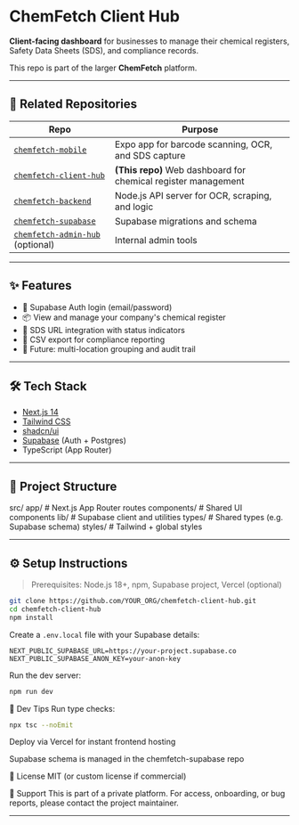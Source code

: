 # ChemFetch Client Hub

**Client-facing dashboard** for businesses to manage their chemical registers, Safety Data Sheets (SDS), and compliance records.

This repo is part of the larger **ChemFetch** platform.

---

## 🔗 Related Repositories

| Repo                     | Purpose                                                   |
|--------------------------|-----------------------------------------------------------|
| [`chemfetch-mobile`](https://github.com/YOUR_ORG/chemfetch-mobile)     | Expo app for barcode scanning, OCR, and SDS capture         |
| [`chemfetch-client-hub`](.)                               | **(This repo)** Web dashboard for chemical register management |
| [`chemfetch-backend`](https://github.com/YOUR_ORG/chemfetch-backend)   | Node.js API server for OCR, scraping, and logic             |
| [`chemfetch-supabase`](https://github.com/YOUR_ORG/chemfetch-supabase) | Supabase migrations and schema                             |
| [`chemfetch-admin-hub`](https://github.com/YOUR_ORG/chemfetch-admin-hub) (optional) | Internal admin tools                                        |

---

## ✨ Features

- 🔐 Supabase Auth login (email/password)
- 📦 View and manage your company's chemical register
- 🔗 SDS URL integration with status indicators
- 📁 CSV export for compliance reporting
- 📍 Future: multi-location grouping and audit trail

---

## 🛠️ Tech Stack

- [Next.js 14](https://nextjs.org/)
- [Tailwind CSS](https://tailwindcss.com/)
- [shadcn/ui](https://ui.shadcn.com/)
- [Supabase](https://supabase.com/) (Auth + Postgres)
- TypeScript (App Router)

---

## 🧱 Project Structure

src/
app/ # Next.js App Router routes
components/ # Shared UI components
lib/ # Supabase client and utilities
types/ # Shared types (e.g. Supabase schema)
styles/ # Tailwind + global styles


---

## ⚙️ Setup Instructions

> Prerequisites: Node.js 18+, npm, Supabase project, Vercel (optional)

```bash
git clone https://github.com/YOUR_ORG/chemfetch-client-hub.git
cd chemfetch-client-hub
npm install
```

Create a `.env.local` file with your Supabase details:

```env
NEXT_PUBLIC_SUPABASE_URL=https://your-project.supabase.co
NEXT_PUBLIC_SUPABASE_ANON_KEY=your-anon-key
```

Run the dev server:

```bash
npm run dev
```

🧪 Dev Tips
Run type checks:

```bash
npx tsc --noEmit
```

Deploy via Vercel for instant frontend hosting

Supabase schema is managed in the chemfetch-supabase repo

📜 License
MIT (or custom license if commercial)

🙋 Support
This is part of a private platform. For access, onboarding, or bug reports, please contact the project maintainer.


---

